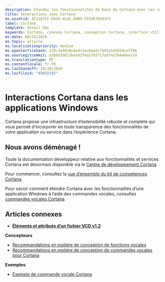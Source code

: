 ```yaml
---
description: Étendez les fonctionnalités de base de Cortana avec les commandes vocales qui activent une application Windows et exécutent une seule action.
title: Interactions avec Cortana
ms.assetid: 4C11A7CF-DA26-4CA1-A9B9-FE52670101F5
label: Cortana
template: detail.hbs
keywords: Cortana, canevas Cortana, conception Cortana, interface utilisateur, commandes vocales, VCD
ms.date: 09/24/2020
ms.topic: article
ms.localizationpriority: medium
ms.openlocfilehash: 270c3e4838c6edc3ac0aedc7092a545028ceff86
ms.sourcegitcommit: a3bbd3dd13be5d2f8a2793717adf4276840ee17d
ms.translationtype: MT
ms.contentlocale: fr-FR
ms.lasthandoff: 10/30/2020
ms.locfileid: "93032192"
---
```

# <a name="cortana-interactions-in-windows-apps"></a>Interactions Cortana dans les applications Windows

Cortana propose une infrastructure d’extensibilité robuste et complète qui vous permet d’incorporer en toute transparence des fonctionnalités de votre application ou service dans l’expérience Cortana.

## <a name="weve-moved"></a>Nous avons déménagé !

Toute la documentation développeur relative aux fonctionnalités et services Cortana est désormais disponible via le [Centre de développement Cortana](https://developer.microsoft.com/cortana).

Pour commencer, consultez la [vue d’ensemble du kit de compétences Cortana](/cortana/skills/overview).

Pour savoir comment étendre Cortana avec les fonctionnalités d’une application Windows à l’aide des commandes vocales, consultez [commandes vocales Cortana](/cortana/voice-commands/vcd). 

## <a name="related-articles"></a>Articles connexes

* [**Éléments et attributs d’un fichier VCD v1.2**](/uwp/schemas/voicecommands/voice-command-elements-and-attributes-1-2)

**Concepteurs**
* [Recommandations en matière de conception de fonctions vocales](speech-interactions.md)
* [Recommandations en matière de conception de commandes vocales pour Cortana](/cortana/voice-commands/voicecommand-design-guidelines)

**Exemples**
* [Exemple de commande vocale Cortana](https://github.com/Microsoft/Windows-universal-samples/tree/master/Samples/CortanaVoiceCommand)
 

 
